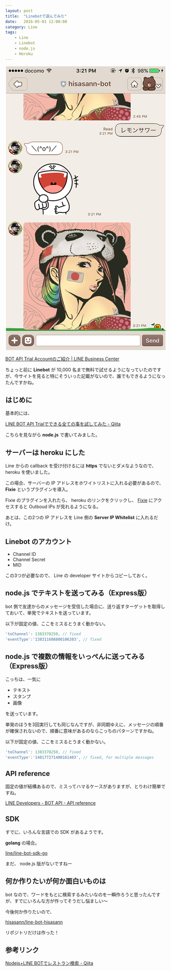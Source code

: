 ```yaml
---
layout: post
title:  "Linebotで遊んでみた"
date:   2016-05-01 12:00:00
category: Line
tags:
    - Line
    - Linebot
    - node.js
    - Heroku
---
```


<p align="center">
  <img src="/public/images/blog/IMG_0871.PNG">
</p>

[BOT API Trial Accountのご紹介 | LINE Business Center](https://business.line.me/services/products/4/introduction)

ちょっと前に **Linebot** が 10,000 名まで無料で試せるようになっていたのですが、今サイトを見ると特にそういった記載がないので、誰でもできるようになったんですかね。

## はじめに

基本的には、

[LINE BOT API Trialでできる全ての事を試してみた - Qiita](http://qiita.com/betchi/items/8e5417dbf20a62f2239d)

こちらを見ながら **node.js** で書いてみました。

## サーバーは heroku にした

Line からの callback を受け付けるには **https** でないとダメなようなので、 heroku を使いました。

この場合、サーバーの IP アドレスをホワイトリストに入れる必要があるので、 **Fixie** というプラグインを導入。

Fixie のプラグインを入れたら、 heroku のリンクをクリックし、 [Fixie](https://dashboard.usefixie.com/#/account) にアクセスすると Outboud IPs が見れるようになる。

あとは、この2つの IP アドレスを Line 側の **Server IP Whitelist** に入れるだけ。

## Linebot のアカウント

* Channel ID
* Channel Secret
* MID

この3つが必要なので、 Line の developer サイトからコピーしておく。

## node.js でテキストを送ってみる（Express版）

bot 側で友達からのメッセージを受信した場合に、送り返すターゲットを取得しておいて、単発でテキストを送っています。

<script src="https://gist.github.com/hisasann/177f41e9f8c45fbeedcc309120b9810a.js"></script>

以下が固定の値、ここをミスるとうまく動かない。

```javascript
'toChannel': 1383378250, // fixed
'eventType':'138311608800106203', // fixed
```

## node.js で複数の情報をいっぺんに送ってみる（Express版）

こっちは、一気に

* テキスト
* スタンプ
* 画像

を送っています。

<script src="https://gist.github.com/hisasann/cc59b36431b487494716497de4bf3a6d.js"></script>

単発のほうを3回実行しても同じなんですが、非同期ゆえに、メッセージの順番が確保されないので、順番に意味があるのならこっちのパターンですかね。

以下が固定の値、ここをミスるとうまく動かない。

```javascript
'toChannel': 1383378250, // fixed
'eventType':'140177271400161403', // fixed, for multiple messages
```

## API reference

固定の値が結構あるので、ミスってハマるケースがありますが、とりわけ簡単ですね。

[LINE Developers - BOT API - API reference](https://developers.line.me/bot-api/api-reference)

## SDK

すでに、いろんな言語での SDK があるようです。

**golang** の場合。

[line/line-bot-sdk-go](https://github.com/line/line-bot-sdk-go)

まだ、 node.js 版がないですねー

## 何か作りたいが何か面白いものは

bot なので、ワードをもとに検索するみたいなのを一瞬作ろうと思ったんですが、すでにいろんな方が作ってそうだし悩ましい〜

今後何か作りたいので、

[hisasann/line-bot-hisasann](https://github.com/hisasann/line-bot-hisasann)

リポジトリだけは作った！

## 参考リンク

[Nodejs+LINE BOTでレストラン検索 - Qiita](http://qiita.com/Enta/items/45d5295e023e24e9ff0b)

